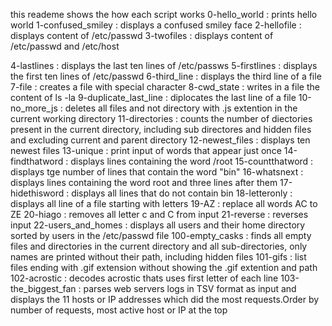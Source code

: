 this reademe shows the how each script works
0-hello_world : prints hello world
1-confused_smiley : displays a confused smiley face
2-hellofile : displays content of /etc/passwd
3-twofiles : displays content of /etc/passwd and /etc/host

4-lastlines : displays the last ten lines of /etc/passws
5-firstlines : displays the first ten lines of /etc/passwd
6-third_line : displays the third line of a file
7-file : creates a file with special character
8-cwd_state : writes in a file the content of ls -la
9-duplicate_last_line : diplocates the last line of a file
10-no_more_js : deletes all files and not directory with .js extention in the current working directory
11-directories : counts the number of diectories present in the current directory, including sub directores and hidden files and excluding current and parent directory
12-newest_files : displays ten newest files
13-unique : print input of words that appear just once
14-findthatword : displays lines containing the word /root
15-countthatword : displays tge number of lines that contain the word "bin"
16-whatsnext : displays lines containing the word root and three lines after them
17-hidethisword : displays all lines that do not contain bin
18-letteronly : displays all line of a file starting with letters
19-AZ : replace all words AC to ZE
20-hiago : removes all letter c and C from input
21-reverse : reverses input
22-users_and_homes : displays all users and their home directory sorted by users in the /etc/passwd file
100-empty_casks : finds all empty files and directories in the current directory and all sub-directories, only names are printed without their path, including hidden files
101-gifs : list files ending with .gif extension without showing the .gif extention and path
102-acrostic : decodes acrostic thats uses first letter of each line
103-the_biggest_fan :  parses web servers logs in TSV format as input and displays the 11 hosts or IP addresses which did the most requests.Order by number of requests, most active host or IP at the top


